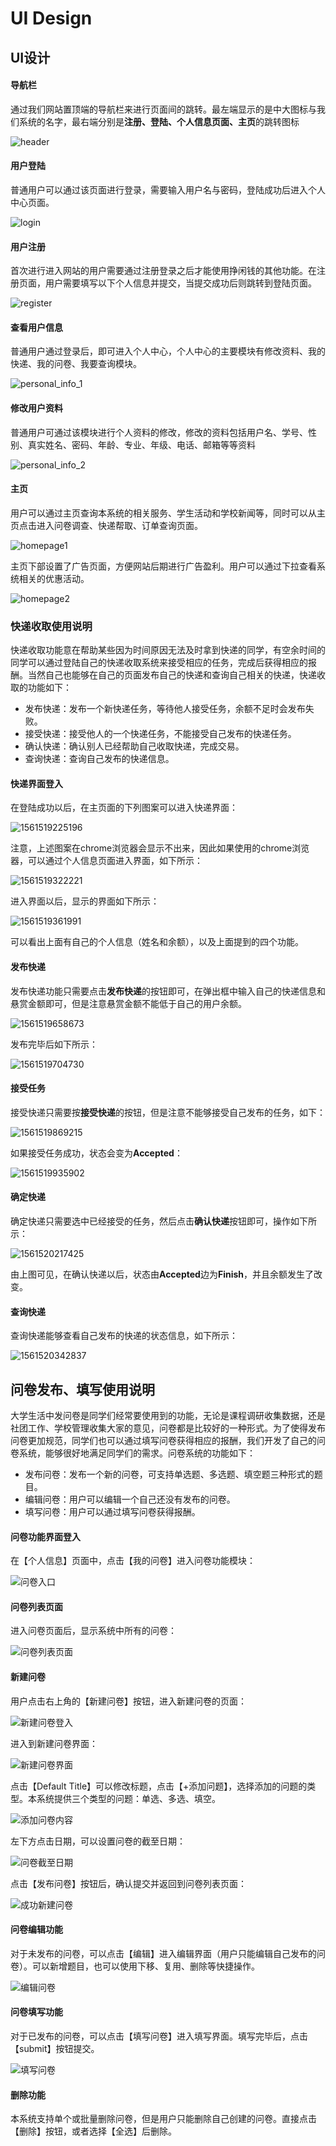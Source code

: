 # UI Design

## UI设计

#### 导航栏

通过我们网站置顶端的导航栏来进行页面间的跳转。最左端显示的是中大图标与我们系统的名字，最右端分别是**注册、登陆、个人信息页面、主页**的跳转图标

![header](./文档内容/images/header.jpg)

#### 用户登陆

普通用户可以通过该页面进行登录，需要输入用户名与密码，登陆成功后进入个人中心页面。

![login](./文档内容/images/login.jpg)

#### 用户注册

首次进行进入网站的用户需要通过注册登录之后才能使用挣闲钱的其他功能。在注册页面，用户需要填写以下个人信息并提交，当提交成功后则跳转到登陆页面。

![register](./文档内容/images/register.jpg)

#### 查看用户信息

普通用户通过登录后，即可进入个人中心，个人中心的主要模块有修改资料、我的快递、我的问卷、我要查询模块。

![personal_info_1](./文档内容/images/personal_info_1.jpg)

#### 修改用户资料

普通用户可通过该模块进行个人资料的修改，修改的资料包括用户名、学号、性别、真实姓名、密码、年龄、专业、年级、电话、邮箱等等资料

![personal_info_2](./文档内容/images/personal_info_2.jpg)

#### 主页

用户可以通过主页查询本系统的相关服务、学生活动和学校新闻等，同时可以从主页点击进入问卷调查、快递帮取、订单查询页面。

![homepage1](./文档内容/images/homepage1.jpg)

主页下部设置了广告页面，方便网站后期进行广告盈利。用户可以通过下拉查看系统相关的优惠活动。

![homepage2](./文档内容/images/homepage2.jpg)

### 快递收取使用说明

快递收取功能意在帮助某些因为时间原因无法及时拿到快递的同学，有空余时间的同学可以通过登陆自己的快递收取系统来接受相应的任务，完成后获得相应的报酬。当然自己也能够在自己的页面发布自己的快递和查询自己相关的快递，快递收取的功能如下：

- 发布快递：发布一个新快递任务，等待他人接受任务，余额不足时会发布失败。
- 接受快递：接受他人的一个快递任务，不能接受自己发布的快递任务。
- 确认快递：确认别人已经帮助自己收取快递，完成交易。
- 查询快递：查询自己发布的快递信息。

#### 快递界面登入

在登陆成功以后，在主页面的下列图案可以进入快递界面：

![1561519225196](./文档内容/images/1.png)

注意，上述图案在chrome浏览器会显示不出来，因此如果使用的chrome浏览器，可以通过个人信息页面进入界面，如下所示：

![1561519322221](./文档内容/images/2.png)

进入界面以后，显示的界面如下所示：

![1561519361991](./文档内容/images/3.png)

可以看出上面有自己的个人信息（姓名和余额），以及上面提到的四个功能。

#### 发布快递

发布快递功能只需要点击**发布快递**的按钮即可，在弹出框中输入自己的快递信息和悬赏金额即可，但是注意悬赏金额不能低于自己的用户余额。

![1561519658673](./文档内容/images/4.png)

发布完毕后如下所示：

![1561519704730](./文档内容/images/5.png)

#### 接受任务

接受快递只需要按**接受快递**的按钮，但是注意不能够接受自己发布的任务，如下：

![1561519869215](./文档内容/images/6.png)

如果接受任务成功，状态会变为**Accepted**：

![1561519935902](./文档内容/images/7.png)

#### 确定快递

确定快递只需要选中已经接受的任务，然后点击**确认快递**按钮即可，操作如下所示：

![1561520217425](./文档内容/images/8.png)

由上图可见，在确认快递以后，状态由**Accepted**边为**Finish**，并且余额发生了改变。

#### 查询快递

查询快递能够查看自己发布的快递的状态信息，如下所示：

![1561520342837](./文档内容/images/9.png)

## 问卷发布、填写使用说明

大学生活中发问卷是同学们经常要使用到的功能，无论是课程调研收集数据，还是社团工作、学校管理收集大家的意见，问卷都是比较好的一种形式。为了使得发布问卷更加规范，同学们也可以通过填写问卷获得相应的报酬，我们开发了自己的问卷系统，能够很好地满足同学们的需求。问卷系统的功能如下：

- 发布问卷：发布一个新的问卷，可支持单选题、多选题、填空题三种形式的题目。
- 编辑问卷：用户可以编辑一个自己还没有发布的问卷。
- 填写问卷：用户可以通过填写问卷获得报酬。

#### 问卷功能界面登入

在【个人信息】页面中，点击【我的问卷】进入问卷功能模块：

![问卷入口](./文档内容/images/q1.png)

#### 问卷列表页面

进入问卷页面后，显示系统中所有的问卷：

![问卷列表页面](./文档内容/images/q2.png)

#### 新建问卷

用户点击右上角的【新建问卷】按钮，进入新建问卷的页面：

![新建问卷登入](./文档内容/images/q3.png)

进入到新建问卷界面：

![新建问卷界面](./文档内容/images/q4.png)

点击【Default Title】可以修改标题，点击【+添加问题】，选择添加的问题的类型。本系统提供三个类型的问题：单选、多选、填空。

![添加问卷内容](./文档内容/images/q5.png)

左下方点击日期，可以设置问卷的截至日期：

![问卷截至日期](./文档内容/images/q6.png)

点击【发布问卷】按钮后，确认提交并返回到问卷列表页面：

![成功新建问卷](./文档内容/images/q7.png)

#### 问卷编辑功能

对于未发布的问卷，可以点击【编辑】进入编辑界面（用户只能编辑自己发布的问卷）。可以新增题目，也可以使用下移、复用、删除等快捷操作。

![编辑问卷](./文档内容/images/q8.png)

#### 问卷填写功能

对于已发布的问卷，可以点击【填写问卷】进入填写界面。填写完毕后，点击【submit】按钮提交。

![填写问卷](./文档内容/images/q9.png)

#### 删除功能

本系统支持单个或批量删除问卷，但是用户只能删除自己创建的问卷。直接点击【删除】按钮，或者选择【全选】后删除。
